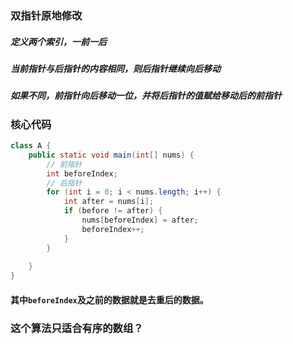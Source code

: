### 双指针原地修改

##### 定义两个索引，一前一后

##### 当前指针与后指针的内容相同，则后指针继续向后移动

##### 如果不同，前指针向后移动一位，并将后指针的值赋给移动后的前指针

### 核心代码

```java
class A {
    public static void main(int[] nums) {
        // 前指针
        int beforeIndex;
        // 后指针
        for (int i = 0; i < nums.length; i++) {
            int after = nums[i];
            if (before != after) {
                nums[beforeIndex] = after;
                beforeIndex++;
            }
        }
        
    }
}
```
#### 其中`beforeIndex`及之前的数据就是去重后的数据。

### 这个算法只适合有序的数组？